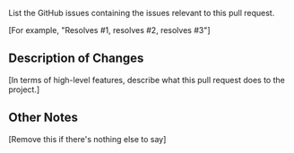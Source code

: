 List the GitHub issues containing the issues relevant to this pull request.

[For example, "Resolves #1, resolves #2, resolves #3"]

## Description of Changes
[In terms of high-level features, describe what this pull request does to the project.]

## Other Notes
[Remove this if there's nothing else to say]
